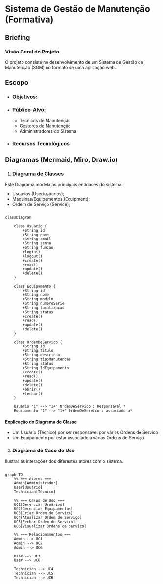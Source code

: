 # Sistema de Gestão de Manutenção (Formativa)

## Briefing

### Visão Geral do Projeto
O projeto consiste no desenvolvimento de um Sistema de Gestão de Manutenção (SGM) no formato de uma aplicação web.

## Escopo

- ### Objetivos:

- ### Público-Alvo:
    - Técnicos de Manutenção
    - Gestores de Manutenção
    - Administradores do Sistema

- ### Recursos Tecnológicos:

## Diagramas (Mermaid, Miro, Draw.io)

1. ### Diagrama de Classes
Este Diagrama modela as principais entidades do sistema:
- Usuarios (User/usuarios);
- Maquinas/Equipamentos (Equipment);
- Ordem de Serviço (Service);


```mermaid

classDiagram

    class Usuario {
        +String id
        +String nome
        +String email
        +String senha
        +String funcao
        +login()
        +logout()
        +create()
        +read()
        +update()
        +delete()
    }

    class Equipamento {
        +String id
        +String nome
        +String modelo
        +String numeroSerie
        +String localizacao
        +String status
        +create()
        +read()
        +update()
        +delete()
    }

    class OrdemDeServico {
        +String id
        +String titulo
        +String descricao
        +String tipoManutencao
        +String status
        +String IdEquipamento
        +create()
        +read()
        +update()
        +delete()
        +abrir()
        +fechar()
    }

    Usuario "1" --> "1+" OrdemDeServico : Responsavel *
    Equipamento "1" --> "1+" OrdemDeServico : associado a*
```
 #### Explicação do Diagrama de Classe
 - Um Usuário (Técnico) por ser responsável por várias Ordens de Servico
 - Um Equipamento por estar associado a várias Ordens de Serviço

 2. ### Diagrama de Caso de Uso
 Ilustrar as interações dos diferentes atores com o sistema. 


```mermaid

graph TD
    %% === Atores ===
    Admin[Administrador]
    User[Usuário]
    Technician[Técnico]

    %% === Casos de Uso ===
    UC1[Gerenciar Usuários]
    UC2[Gerenciar Equipamentos]
    UC3[Criar Ordem de Serviço]
    UC4[Atualizar Ordem de Serviço]
    UC5[Fechar Ordem de Serviço]
    UC6[Visualizar Ordens de Serviço]

    %% === Relacionamentos ===
    Admin --> UC1
    Admin --> UC2
    Admin --> UC6

    User --> UC3
    User --> UC6

    Technician --> UC4
    Technician --> UC5
    Technician --> UC6
```